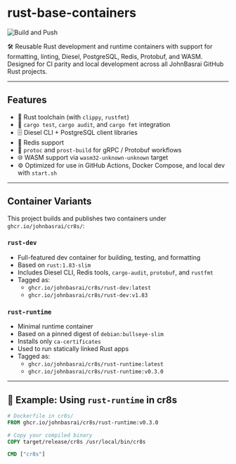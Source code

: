 # rust-base-containers

![Build and Push](https://github.com/JohnBasrai/rust-base-containers/actions/workflows/ci.yml/badge.svg)

🛠️ Reusable Rust development and runtime containers with support for formatting, linting, Diesel, PostgreSQL, Redis, Protobuf, and WASM. Designed for CI parity and local development across all JohnBasrai GitHub Rust projects.

---

## Features

- 🦀 Rust toolchain (with `clippy`, `rustfmt`)
- 🧪 `cargo test`, `cargo audit`, and `cargo fmt` integration
- 🗄️ Diesel CLI + PostgreSQL client libraries
- 🔌 Redis support
- 🧬 `protoc` and `prost-build` for gRPC / Protobuf workflows
- 🌐 WASM support via `wasm32-unknown-unknown` target
- ⚙️ Optimized for use in GitHub Actions, Docker Compose, and local dev with `start.sh`

---

## Container Variants

This project builds and publishes two containers under `ghcr.io/johnbasrai/cr8s/`:

### `rust-dev`
- Full-featured dev container for building, testing, and formatting
- Based on `rust:1.83-slim`
- Includes Diesel CLI, Redis tools, `cargo-audit`, `protobuf`, and `rustfmt`
- Tagged as:  
  - `ghcr.io/johnbasrai/cr8s/rust-dev:latest`  
  - `ghcr.io/johnbasrai/cr8s/rust-dev:v1.83`

### `rust-runtime`
- Minimal runtime container
- Based on a pinned digest of `debian:bullseye-slim`
- Installs only `ca-certificates`
- Used to run statically linked Rust apps
- Tagged as:  
  - `ghcr.io/johnbasrai/cr8s/rust-runtime:latest`  
  - `ghcr.io/johnbasrai/cr8s/rust-runtime:v0.3.0`

---

## 🔁 Example: Using `rust-runtime` in cr8s

```Dockerfile
# Dockerfile in cr8s/
FROM ghcr.io/johnbasrai/cr8s/rust-runtime:v0.3.0

# Copy your compiled binary
COPY target/release/cr8s /usr/local/bin/cr8s

CMD ["cr8s"]
